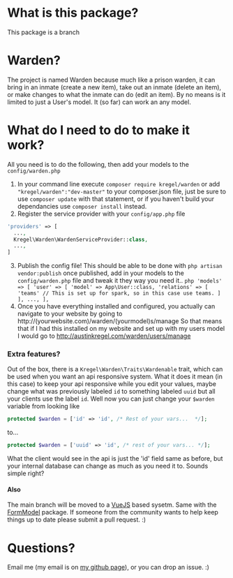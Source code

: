 # What is this package?
This package is a branch

# Warden?
The project is named Warden because much like a prison warden, it can bring in an inmate (create a new item), take out an inmate (delete an item), or make changes to what the inmate 
can do (edit an item). By no means is it limited to just a User's model. It (so far) can work an any model.

# What do I need to do to make it work?
All you need is to do the following, then add your models to the `config/warden.php`
 
  1.  In your command line execute `composer require kregel/warden` or add `"kregel/warden":"dev-master"` to your composer.json
      file, just be sure to use `composer update` with that statement,
      or if you haven't build your dependancies use `composer install` instead.
  2.  Register the service provider with your `config/app.php` file
  
  ```php
  'providers' => [
    ...,
    Kregel\Warden\WardenServiceProvider::class,
    ...,
  ]
  ```
  3.  Publish the config file! This should be able to be done with `php artisan vendor:publish` once published, add in your
      models to the `config/warden.php` file and tweak it they way you need it.. ```php 'models' => [
    'user' => [
        'model' => App\User::class,
        'relations' => [
            'teams' // This is set up for spark, so in this case use teams.
        ]
    ],
    ..., ], ```
  4.  Once you have everything installed and configured, you actually can navigate to your website by going to http://(yourwebsite.com)/warden/(yourmodel)s/manage
      So that means that if I had this installed on my website and set up with my users model I would go to http://austinkregel.com/warden/users/manage

### Extra features?
Out of the box, there is a `Kregel\Warden\Traits\Wardenable` trait, which can be used when you want an api responsive system. What it does it mean (in this case) to keep your api 
responsive while you edit your values, maybe change what was previously labeled `id` to something labeled `uuid` but all your clients use the label `id`. Well now you can just change 
your `$warden` variable from looking like 

```php 
protected $warden = ['id' => 'id', /* Rest of your vars...  */]; 
``` 

to... 

```php 
protected $warden = ['uuid' => 'id', /* rest of your vars... */]; 
``` 

What the client would see in the api is just the 'id' field same as before, but your internal database can change as much as you need it to. Sounds simple right?

#### Also
The main branch will be moved to a [VueJS](http://vuejs.org) based sysetm. Same with the [FormModel](http://github.com/austinkregel/formmodel) package. If someone from the community 
wants to help keep things up to date please submit a pull request. :)

# Questions?
Email me (my email is on [my github page](http://github.com/austinkregel)), or you can drop an issue. :)
